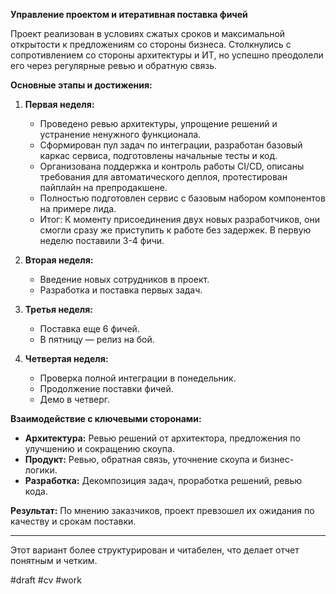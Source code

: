 
**Управление проектом и итеративная поставка фичей**

Проект реализован в условиях сжатых сроков и максимальной открытости к предложениям со стороны бизнеса. Столкнулись с сопротивлением со стороны архитектуры и ИТ, но успешно преодолели его через регулярные ревью и обратную связь.

**Основные этапы и достижения:**

1. **Первая неделя:**
   - Проведено ревью архитектуры, упрощение решений и устранение ненужного функционала.
   - Сформирован пул задач по интеграции, разработан базовый каркас сервиса, подготовлены начальные тесты и код.
   - Организована поддержка и контроль работы CI/CD, описаны требования для автоматического деплоя, протестирован пайплайн на препродакшене.
   - Полностью подготовлен сервис с базовым набором компонентов на примере лида.
   - Итог: К моменту присоединения двух новых разработчиков, они смогли сразу же приступить к работе без задержек. В первую неделю поставили 3-4 фичи.

2. **Вторая неделя:**
   - Введение новых сотрудников в проект.
   - Разработка и поставка первых задач.

3. **Третья неделя:**
   - Поставка еще 6 фичей.
   - В пятницу — релиз на бой.

4. **Четвертая неделя:**
   - Проверка полной интеграции в понедельник.
   - Продолжение поставки фичей.
   - Демо в четверг.

**Взаимодействие с ключевыми сторонами:**

- **Архитектура:** Ревью решений от архитектора, предложения по улучшению и сокращению скоупа.
- **Продукт:** Ревью, обратная связь, уточнение скоупа и бизнес-логики.
- **Разработка:** Декомпозиция задач, проработка решений, ревью кода.

**Результат:** По мнению заказчиков, проект превзошел их ожидания по качеству и срокам поставки.

---

Этот вариант более структурирован и читабелен, что делает отчет понятным и четким.

#draft #cv #work